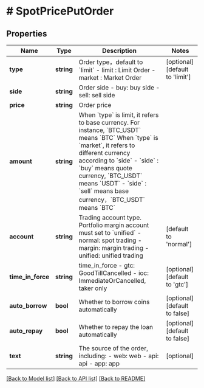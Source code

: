 # # SpotPricePutOrder

## Properties

Name | Type | Description | Notes
------------ | ------------- | ------------- | -------------
**type** | **string** | Order type，default to &#x60;limit&#x60;  - limit : Limit Order - market : Market Order | [optional] [default to 'limit']
**side** | **string** | Order side  - buy: buy side - sell: sell side | 
**price** | **string** | Order price | 
**amount** | **string** | When &#x60;type&#x60; is limit, it refers to base currency.  For instance, &#x60;BTC_USDT&#x60; means &#x60;BTC&#x60;  When &#x60;type&#x60; is &#x60;market&#x60;, it refers to different currency according to &#x60;side&#x60;  - &#x60;side&#x60; : &#x60;buy&#x60; means quote currency, &#x60;BTC_USDT&#x60; means &#x60;USDT&#x60; - &#x60;side&#x60; : &#x60;sell&#x60; means base currency，&#x60;BTC_USDT&#x60; means &#x60;BTC&#x60; | 
**account** | **string** | Trading account type.  Portfolio margin account must set to &#x60;unified&#x60;  - normal: spot trading - margin: margin trading - unified: unified trading | [default to 'normal']
**time_in_force** | **string** | time_in_force  - gtc: GoodTillCancelled - ioc: ImmediateOrCancelled, taker only | [optional] [default to 'gtc']
**auto_borrow** | **bool** | Whether to borrow coins automatically | [optional] [default to false]
**auto_repay** | **bool** | Whether to repay the loan automatically | [optional] [default to false]
**text** | **string** | The source of the order, including: - web: web - api: api - app: app | [optional] 

[[Back to Model list]](../../README.md#documentation-for-models) [[Back to API list]](../../README.md#documentation-for-api-endpoints) [[Back to README]](../../README.md)
